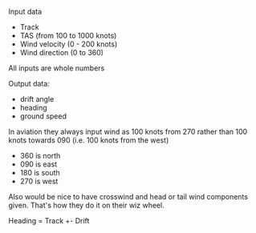 Input data

- Track
- TAS (from 100 to 1000 knots)
- Wind velocity (0 - 200 knots)
- Wind direction (0 to 360)

All inputs are whole numbers

Output data:
- drift angle
- heading
- ground speed

In aviation they always input wind as 100 knots from 270 rather than
100 knots towards 090 (i.e. 100 knots from the west)

- 360 is north
- 090 is east
- 180 is south
- 270 is west

Also would be nice to have crosswind and head or tail wind components given.
That's how they do it on their wiz wheel.

Heading = Track +- Drift